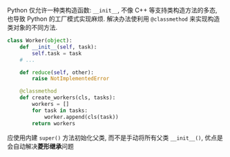 Python 仅允许一种类构造函数: `__init__`, 不像 C++ 等支持类构造方法的多态, 也导致 Python 的工厂模式实现麻烦. 解决办法使利用 `@classmethod` 来实现构造类对象的不同方法.

```python
class Worker(object):
	def __init__(self, task):
		self.task = task
	# ...

	def reduce(self, other):
		raise NotImplementedError

	@classmethod
	def create_workers(cls, tasks):
		workers = []
		for task in tasks:
			worker.append(cls(task))
		return workers
```

应使用内建 `super()` 方法初始化父类, 而不是手动将所有父类 `__init__()`, 优点是会自动解决**菱形继承**问题